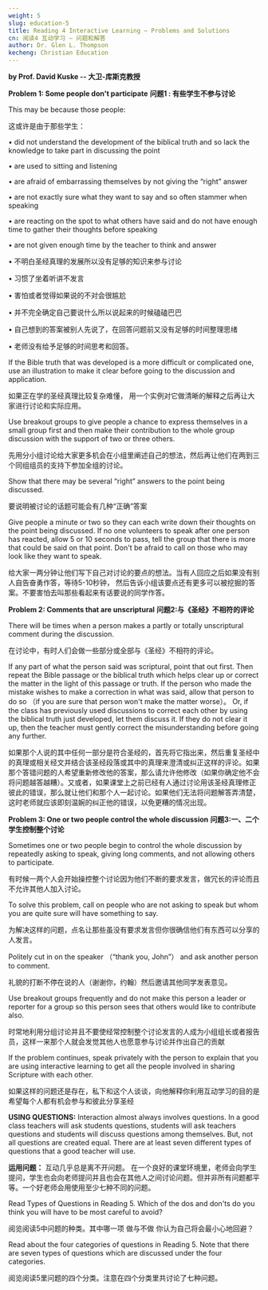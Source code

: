 ```yaml
---
weight: 5
slug: education-5
title: Reading 4 Interactive Learning – Problems and Solutions
cn: 阅读4 互动学习 – 问题和解答
author: Dr. Glen L. Thompson
kecheng: Christian Education
---
```


**by Prof. David Kuske -- 大卫-库斯克教授**

**Problem 1: Some people don't participate**
**问题1 : 有些学生不参与讨论**

This may be because those people:

这或许是由于那些学生：

• did not understand the development of the biblical truth and so lack the knowledge to take part in discussing the point

• are used to sitting and listening

• are afraid of embarrassing themselves by not giving the “right” answer

• are not exactly sure what they want to say and so often stammer when speaking

• are reacting on the spot to what others have said and do not have enough time to gather their thoughts before speaking

• are not given enough time by the teacher to think and answer

• 不明白圣经真理的发展所以没有足够的知识来参与讨论

• 习惯了坐着听讲不发言

• 害怕或者觉得如果说的不对会很尴尬

• 并不完全确定自己要说什么所以说起来的时候磕磕巴巴

• 自己想到的答案被别人先说了，在回答问题前又没有足够的时间整理思绪

• 老师没有给予足够的时间思考和回答。

If the Bible truth that was developed is a more difficult or complicated one, use an illustration to make it clear before going to the discussion and application.

如果正在学的圣经真理比较复杂难懂， 用一个实例对它做清晰的解释之后再让大家进行讨论和实际应用。

Use breakout groups to give people a chance to express themselves in a small group first and then make their contribution to the whole group discussion with the support of two or three others.

先用分小组讨论给大家更多机会在小组里阐述自己的想法，然后再让他们在两到三个同组组员的支持下参加全组的讨论。

Show that there may be several “right” answers to the point being discussed.

要说明被讨论的话题可能会有几种“正确”答案

Give people a minute or two so they can each write down their thoughts on the point being discussed. If no one volunteers to speak after one person has reacted, allow 5 or 10 seconds to pass, tell the group that there is more that could be said on that point. Don't be afraid to call on those who may look like they want to speak.

给大家一两分钟让他们写下自己对讨论的要点的想法。当有人回应之后如果没有别人自告奋勇作答，等待5-10秒钟， 然后告诉小组该要点还有更多可以被挖掘的答案。不要害怕去叫那些看起来有话要说的同学作答。

**Problem 2: Comments that are unscriptural**
**问题2:与《圣经》不相符的评论**

There will be times when a person makes a partly or totally unscriptural comment during the discussion.

在讨论中，有时人们会做一些部分或全部与《圣经》不相符的评论。

If any part of what the person said was scriptural, point that out first. Then repeat the Bible passage or the biblical truth which helps clear up or correct the matter in the light of this passage or truth. If the person who made the mistake wishes to make a correction in what was said, allow that person to do so （if you are sure that person won't make the matter worse）。 Or, if the class has previously used discussions to correct each other by using the biblical truth just developed, let them discuss it. If they do not clear it up, then the teacher must gently correct the misunderstanding before going any further.

如果那个人说的其中任何一部分是符合圣经的，首先将它指出来，然后重复圣经中的真理或相关经文并结合该圣经段落或其中的真理来澄清或纠正这样的评论。如果那个答错问题的人希望重新修改他的答案，那么请允许他修改（如果你确定他不会将问题越答越糟）。又或者，如果课堂上之前已经有人通过讨论用该圣经真理修正彼此的错误，那么就让他们和那个人一起讨论。如果他们无法将问题解答弄清楚，这时老师就应该即刻温婉的纠正他的错误，以免更糟的情况出现。

**Problem 3: One or two people control the whole discussion**
**问题3:一、二个学生控制整个讨论**

Sometimes one or two people begin to control the whole discussion by repeatedly asking to speak, giving long comments, and not allowing others to participate.

有时候一两个人会开始操控整个讨论因为他们不断的要求发言，做冗长的评论而且不允许其他人加入讨论。

To solve this problem, call on people who are not asking to speak but whom you are quite sure will have something to say.

为解决这样的问题，点名让那些虽没有要求发言但你很确信他们有东西可以分享的人发言。

Politely cut in on the speaker （“thank you, John”） and ask another person to comment.

礼貌的打断不停在说的人（谢谢你，约翰）然后邀请其他同学发表意见。

Use breakout groups frequently and do not make this person a leader or reporter for a group so this person sees that others would like to contribute also.

时常地利用分组讨论并且不要使经常控制整个讨论发言的人成为小组组长或者报告员，这样一来那个人就会发觉其他人也愿意参与讨论并作出自己的贡献

If the problem continues, speak privately with the person to explain that you are using interactive learning to get all the people involved in sharing Scripture with each other.

如果这样的问题还是存在，私下和这个人谈谈，向他解释你利用互动学习的目的是希望每个人都有机会参与和彼此分享圣经

**USING QUESTIONS:** Interaction almost always involves questions. In a good class teachers will ask students questions, students will ask teachers questions and students will discuss questions among themselves. But, not all questions are created equal. There are at least seven different types of questions that a good teacher will use.

**运用问题：** 互动几乎总是离不开问题。 在一个良好的课堂环境里，老师会向学生提问，学生也会向老师提问并且也会在其他人之间讨论问题。但并非所有问题都平等。一个好老师会用使用至少七种不同的问题。

Read Types of Questions in Reading 5. Which of the dos and don'ts do you think you will have to be most careful to avoid?

阅览阅读5中问题的种类。其中哪一项 做与不做 你认为自己将会最小心地回避？

Read about the four categories of questions in Reading 5. Note that there are seven types of questions which are discussed under the four categories.

阅览阅读5里问题的四个分类。注意在四个分类里共讨论了七种问题。